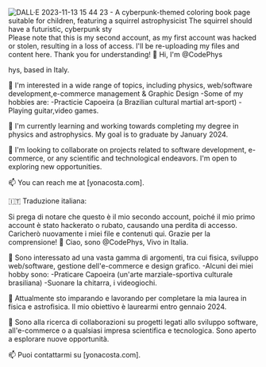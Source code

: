 
![DALL·E 2023-11-13 15 44 23 - A cyberpunk-themed coloring book page suitable for children, featuring a squirrel astrophysicist  The squirrel should have a futuristic, cyberpunk sty](https://github.com/CodePhys/CodePhys/assets/148820397/d37dee10-ea29-4994-b9e7-5a65015bbfc9)
Please note that this is my second account, as my first account was hacked or stolen, resulting in a loss of access. I'll be re-uploading my files and content here. Thank you for understanding!
👋 Hi, I'm @CodePhys

hys, based in Italy.



👀 I'm interested in a wide range of topics, including physics, web/software development,e-commerce management & Graphic Design
-Some of my hobbies are:
-Practicie Capoeira (a Brazilian cultural martial art-sport)
-Playing guitar,video games.

🌱 I'm currently learning and working towards completing my degree in physics and astrophysics. My goal is to graduate by January 2024.

💞️ I'm looking to collaborate on projects related to software development, e-commerce, or any scientific and technological endeavors. I'm open to exploring new opportunities.

📫 You can reach me at [yonacosta.com].

🇮🇹 Traduzione italiana:

Si prega di notare che questo è il mio secondo account, poiché il mio primo account è stato hackerato o rubato, causando una perdita di accesso. Caricherò nuovamente i miei file e contenuti qui. Grazie per la comprensione!
👋 Ciao, sono @CodePhys, Vivo in Italia.

👀 Sono interessato ad una vasta gamma di argomenti, tra cui fisica, sviluppo web/software, gestione dell'e-commerce e design grafico.
-Alcuni dei miei hobby sono:
-Praticare Capoeira (un'arte marziale-sportiva culturale brasiliana)
-Suonare la chitarra, i videogiochi.

🌱 Attualmente sto imparando e lavorando per completare la mia laurea in fisica e astrofisica. Il mio obiettivo è laurearmi entro gennaio 2024.

💞️ Sono alla ricerca di collaborazioni su progetti legati allo sviluppo software, all'e-commerce o a qualsiasi impresa scientifica e tecnologica. Sono aperto a esplorare nuove opportunità.

📫 Puoi contattarmi su [yonacosta.com].

<!---
CodePhys/CodePhys è il mio repository speciale ✨ perché il suo `README.md` (questo file) appare sul tuo profilo GitHub.
Puoi fare clic sul collegamento Anteprima per visualizzare le modifiche.
--->
